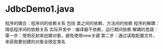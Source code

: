 # JdbcDemo1.java
程序的耦合：程序间的依赖关系
  包括 类之间的依赖、方法间的依赖
程序的解耦：降低程序间的依赖关系
  实际开发中：编译器不依赖，运行期间依赖
  解耦的思路：
    第一步：使用反射来创建对象，避免使用new关键
    第二步：通过读取配置文件，来获取要创建的对象全限定类名
